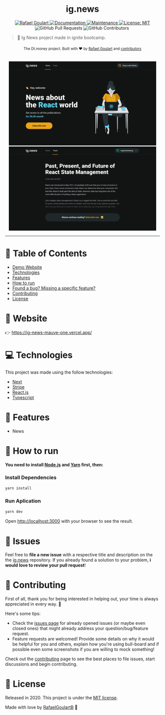 <h1 align="center">
   ig.news
</h1>

<p align="center">	
   <a href="https://www.linkedin.com/in/rafael-goulartb/">
      <img alt="Rafael Goulart" src="https://img.shields.io/badge/-RafaelGoulartB-EBA417?style=flat&logo=Linkedin&logoColor=white" />
   </a>
  <a href="https://github.com/RafaelGoulartB/ig.news#readme">
    <img alt="Documentation" src="https://img.shields.io/badge/documentation-yes-EBA417.svg" target="_blank" />
  </a>
  <a href="https://github.com/RafaelGoulartB/ig.news/graphs/commit-activity">
    <img alt="Maintenance" src="https://img.shields.io/badge/Maintained%3F-yes-EBA417.svg" target="_blank" />
  </a>
  <a href="https://github.com/RafaelGoulartB/ig.news/blob/master/LICENSE">
    <img alt="License: MIT" src="https://img.shields.io/badge/License-MIT-EBA417.svg" target="_blank" />
  </a>
  <img alt="GitHub Pull Requests" src="https://img.shields.io/github/issues-pr/RafaelGoulartB/ig.news?color=EBA417" />
  <img alt="GitHub Contributors" src="https://img.shields.io/github/contributors/RafaelGoulartB/ig.news?color=EBA417" />
  <img alt="" src="https://img.shields.io/github/repo-size/RafaelGoulartB/ig.news?color=EBA417" />
</p>

> 🤑 Ig News project made in ignite bootcamp.

<div align="center">
  <sub>The Dt.money project. Built with ❤︎ by
    <a href="https://github.com/RafaelGoulartB">Rafael Goulart</a> and
    <a href="https://github.com/RafaelGoulartB/ig.news/graphs/contributors">
      contributors
    </a>
  </sub>
</div>

<br />
<br />

<div align="center">
  <img src=".github/screenshots/home.png" width="480">
  <img src=".github/screenshots/post.png" width="480">
</div>

---

# :pushpin: Table of Contents

* [Demo Website](#eyes-demo-website)
* [Technologies](#computer-technologies)
* [Features](#rocket-features)
* [How to run](#construction_worker-how-to-run)
* [Found a bug? Missing a specific feature?](#bug-issues)
* [Contributing](#tada-contributing)
* [License](#closed_book-license)

# :eyes: Website
👉 https://ig-news-mauve-one.vercel.app/


# :computer: Technologies
This project was made using the follow technologies:

* [Next](https://nextjs.org/)   
* [Stripe](https://stripe.com/docs)   
* [React.js](https://reactjs.org/docs/getting-started.html)     
* [Typescript](https://www.typescriptlang.org/)   

# :rocket: Features

- News
  
# :construction_worker: How to run
**You need to install [Node.js](https://nodejs.org/en/download/) and [Yarn](https://yarnpkg.com/) first, then:**
### Install Dependencies
```bash
yarn install
```
### Run Aplication
```bash 
yarn dev 
```

Open [http://localhost:3000](http://localhost:3000) with your browser to see the result.
<br>

# :bug: Issues

Feel free to **file a new issue** with a respective title and description on the the [ig.news](https://github.com/RafaelGoulartB/ig.news/issues) repository. If you already found a solution to your problem, **i would love to review your pull request**!

# :tada: Contributing
First of all, thank you for being interested in helping out, your time is always appreciated in every way. :100:

Here's some tips:

* Check the [issues page](https://github.com/RafaelGoulartB/ig.news/issues) for already opened issues (or maybe even closed ones) that might already address your question/bug/feature request.
* Feature requests are welcomed! Provide some details on why it would be helpful for you and others, explain how you're using bull-board and if possible even some screenshots if you are willing to mock something!

Check out the [contributing](./CONTRIBUTING.md) page to see the best places to file issues, start discussions and begin contributing.

# :closed_book: License

Released in 2020.
This project is under the [MIT license](./LICENSE).

Made with love by [RafaelGoulartB](https://github.com/RafaelGoulartB) 🚀
